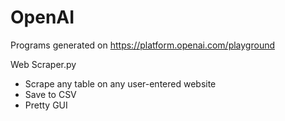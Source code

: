 # OpenAI
Programs generated on https://platform.openai.com/playground

Web Scraper.py
- Scrape any table on any user-entered website
- Save to CSV
- Pretty GUI
